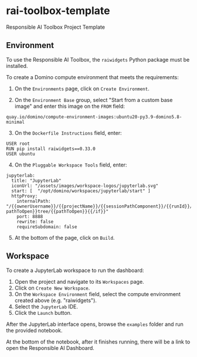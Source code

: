 # rai-toolbox-template
Responsible AI Toolbox Project Template

## Environment

To use the Responsible AI Toolbox, the `raiwidgets` Python package must be installed.

To create a Domino compute environment that meets the requirements:

1. On the `Environments` page, click on `Create Environment`.

2. On the `Environment Base` group, select "Start from a custom base image" and enter this image on the `FROM` field:

```
quay.io/domino/compute-environment-images:ubuntu20-py3.9-domino5.8-minimal
```

3. On the `Dockerfile Instructions` field, enter:

```
USER root
RUN pip install raiwidgets==0.33.0
USER ubuntu
```

4. On the `Pluggable Workspace Tools` field, enter:

```
jupyterlab:
  title: "JupyterLab"
  iconUrl: "/assets/images/workspace-logos/jupyterlab.svg"
  start: [  "/opt/domino/workspaces/jupyterlab/start" ]
  httpProxy:
    internalPath: "/{{ownerUsername}}/{{projectName}}/{{sessionPathComponent}}/{{runId}}/{{#if pathToOpen}}tree/{{pathToOpen}}{{/if}}"
    port: 8888
    rewrite: false
    requireSubdomain: false
```

5. At the bottom of the page, click on `Build`.

## Workspace

To create a JupyterLab workspace to run the dashboard:

1. Open the project and navigate to its `Workspaces` page.
2. Click on `Create New Workspace`.
3. On the `Workspace Environment` field, select the compute environment created above (e.g. "raiwidgets").
4. Select the `JupyterLab` IDE.
5. Click the `Launch` button.

After the JupyterLab interface opens, browse the `examples` folder and run the provided notebook.

At the bottom of the notebook, after it finishes running, there will be a link to open the Responsible AI Dashboard.
